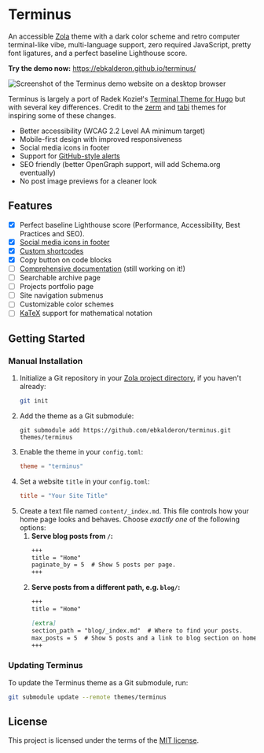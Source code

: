 # Terminus

An accessible [Zola](https://github.com/getzola/zola) theme with a dark color
scheme and retro computer terminal-like vibe, multi-language support, zero
required JavaScript, pretty font ligatures, and a perfect baseline Lighthouse
score.

**Try the demo now:** https://ebkalderon.github.io/terminus/

![Screenshot of the Terminus demo website on a desktop browser](https://github.com/user-attachments/assets/ae7c378b-2987-4dbd-a84e-7d272e8856bc)

Terminus is largely a port of Radek Kozieł's [Terminal Theme for
Hugo](https://github.com/panr/hugo-theme-terminal) but with several key
differences. Credit to the [zerm](https://github.com/ejmg/zerm) and
[tabi](https://github.com/welpo/tabi) themes for inspiring some of these
changes.

* Better accessibility (WCAG 2.2 Level AA minimum target)
* Mobile-first design with improved responsiveness
* Social media icons in footer
* Support for [GitHub-style alerts]
* SEO friendly (better OpenGraph support, will add Schema.org eventually)
* No post image previews for a cleaner look

[GitHub-style alerts]: https://ebkalderon.github.io/terminus/blog/shortcodes/#alert-shortcode

## Features

- [x] Perfect baseline Lighthouse score (Performance, Accessibility, Best Practices and SEO).
- [x] [Social media icons in footer](./theme.toml#L51-L54)
- [x] [Custom shortcodes](https://ebkalderon.github.io/terminus/blog/shortcodes/)
- [x] Copy button on code blocks
- [ ] [Comprehensive documentation] (still working on it!)
- [ ] Searchable archive page
- [ ] Projects portfolio page
- [ ] Site navigation submenus
- [ ] Customizable color schemes
- [ ] [KaTeX](https://katex.org/) support for mathematical notation

[Comprehensive documentation]: https://ebkalderon.github.io/terminus/

## Getting Started

### Manual Installation

1. Initialize a Git repository in your [Zola project directory], if you haven't
   already:
   ```bash
   git init
   ```
2. Add the theme as a Git submodule:
   ```
   git submodule add https://github.com/ebkalderon/terminus.git themes/terminus
   ```
3. Enable the theme in your `config.toml`:
   ```toml
   theme = "terminus"
   ```
4. Set a website `title` in your  `config.toml`:
   ```toml
   title = "Your Site Title"
   ```
5. Create a text file named `content/_index.md`. This file controls how your
   home page looks and behaves. Choose _exactly one_ of the following options:
   1. **Serve blog posts from `/`:**
      ```markdown
      +++
      title = "Home"
      paginate_by = 5  # Show 5 posts per page.
      +++
      ```
   2. **Serve posts from a different path, e.g. `blog/`:**
      ```markdown
      +++
      title = "Home"

      [extra]
      section_path = "blog/_index.md"  # Where to find your posts.
      max_posts = 5  # Show 5 posts and a link to blog section on home page.
      +++
      ```

[Zola project directory]: https://www.getzola.org/documentation/getting-started/cli-usage/#init

### Updating Terminus

To update the Terminus theme as a Git submodule, run:

```bash
git submodule update --remote themes/terminus
```

## License

This project is licensed under the terms of the [MIT license](./LICENSE).
